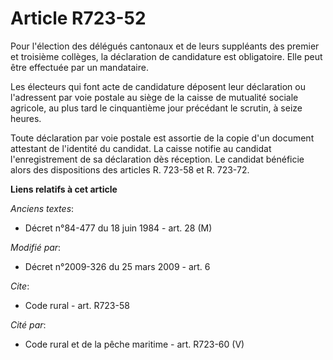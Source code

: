 # Article R723-52

Pour l'élection des délégués cantonaux et de leurs suppléants des premier et troisième collèges, la déclaration de
candidature est obligatoire. Elle peut être effectuée par un mandataire. 

Les électeurs qui font acte de candidature déposent leur déclaration ou l'adressent par voie postale au siège de la caisse de
mutualité sociale agricole, au plus tard le cinquantième jour précédant le scrutin, à seize heures. 

Toute déclaration par voie postale est assortie de la copie d'un document attestant de l'identité du candidat. La caisse
notifie au candidat l'enregistrement de sa déclaration dès réception. Le candidat bénéficie alors des dispositions des
articles R. 723-58 et R. 723-72.

**Liens relatifs à cet article**

_Anciens textes_:

  - Décret n°84-477 du 18 juin 1984 - art. 28 (M)

_Modifié par_:

  - Décret n°2009-326 du 25 mars 2009 - art. 6

_Cite_:

  - Code rural - art. R723-58

_Cité par_:

  - Code rural et de la pêche maritime - art. R723-60 (V)
